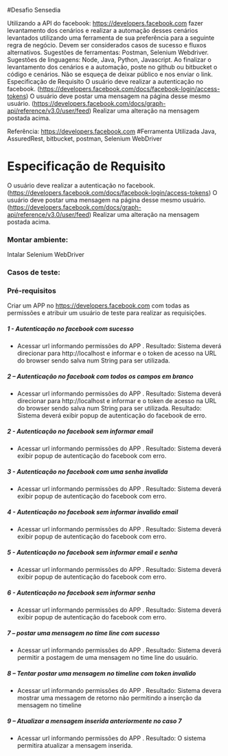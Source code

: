 #Desafio Sensedia 

Utilizando a API do facebook: https://developers.facebook.com fazer levantamento dos cenários
e realizar a automação desses cenários levantados utilizando uma ferramenta de sua
preferência para a seguinte regra de negócio. Devem ser considerados casos de sucesso e
fluxos alternativos.
Sugestões de ferramentas: Postman, Selenium Webdriver.
Sugestões de linguagens: Node, Java, Python, Javascript.
Ao finalizar o levantamento dos cenários e a automação, poste no github ou bitbucket o código
e cenários. Não se esqueça de deixar público e nos enviar o link.
Especificação de Requisito
O usuário deve realizar a autenticação no facebook.
(https://developers.facebook.com/docs/facebook-login/access-tokens)
O usuário deve postar uma mensagem na página desse mesmo usuário.
(https://developers.facebook.com/docs/graph-api/reference/v3.0/user/feed)
Realizar uma alteração na mensagem postada acima.

Referência: https://developers.facebook.com
#Ferramenta Utilizada 
Java, AssuredRest, bitbucket, postman, Selenium WebDriver
# Especificação de Requisito
O usuário deve realizar a autenticação no facebook.
(https://developers.facebook.com/docs/facebook-login/access-tokens)
O usuário deve postar uma mensagem na página desse mesmo usuário.
(https://developers.facebook.com/docs/graph-api/reference/v3.0/user/feed)
Realizar uma alteração na mensagem postada acima.

### Montar ambiente:
Intalar  Selenium WebDriver
### Casos de teste:
### Pré-requisitos 
Criar um APP no https://developers.facebook.com com todas as permissões e atribuir um usuário de teste para realizar as requisições.

##### 1 - Autenticação no facebook com sucesso

- Acessar url   informando permissões do APP .
Resultado: Sistema deverá direcionar para http://localhost e informar  e o token de acesso na URL do browser sendo salva num String para ser utilizada.
##### 2 – Autenticação no facebook com todos os campos em branco
- Acessar url   informando permissões do APP .
Resultado: Sistema deverá direcionar para http://localhost e informar  e o token de acesso na URL do browser sendo salva num String para ser utilizada.
Resultado: Sistema deverá exibir popup de autenticação do facebook de erro.
##### 2 - Autenticação no facebook sem informar  email
- Acessar url   informando permissões do APP .
Resultado: Sistema deverá exibir popup de autenticação do facebook com erro.
##### 3 - Autenticação no facebook com uma senha invalida
- Acessar url   informando permissões do APP .
Resultado: Sistema deverá exibir popup de autenticação do facebook com erro.
##### 4 - Autenticação no facebook sem informar  invalido email
- Acessar url   informando permissões do APP .
Resultado: Sistema deverá exibir popup de autenticação do facebook com erro.
##### 5 - Autenticação no facebook sem informar  email e senha
- Acessar url   informando permissões do APP .
Resultado: Sistema deverá exibir popup de autenticação do facebook com erro.
##### 6 - Autenticação no facebook sem informar  senha
- Acessar url   informando permissões do APP .
Resultado: Sistema deverá exibir popup de autenticação do facebook com erro.
##### 7 – postar uma mensagem no time line com sucesso
- Acessar url  informando permissões do APP .
Resultado: Sistema deverá permitir a postagem de uma mensagem no time line do usuário.

##### 8 – Tentar postar uma mensagem no timeline com token invalido
- Acessar url   informando permissões do APP .
Resultado: Sistema devera mostrar uma messagem de retorno não permitindo a inserção da mensagem no timeline
##### 9 – Atualizar a mensagem inserida anteriormente no caso 7
- Acessar url   informando permissões do APP .
Resultado: O sistema permitira atualizar a mensagem inserida.






